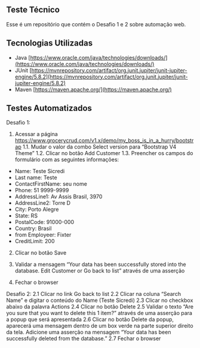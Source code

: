 ## Teste Técnico

Esse é um repositório que contém o Desafio 1 e 2 sobre automação web.

## Tecnologias Utilizadas

-   Java  [https://www.oracle.com/java/technologies/downloads/](https://www.oracle.com/java/technologies/downloads/)
-   JUnit  [https://mvnrepository.com/artifact/org.junit.jupiter/junit-jupiter-engine/5.8.2](https://mvnrepository.com/artifact/org.junit.jupiter/junit-jupiter-engine/5.8.2)
-   Maven  [https://maven.apache.org/](https://maven.apache.org/)

## Testes Automatizados

Desafio 1:

1. Acessar a página https://www.grocerycrud.com/v1.x/demo/my_boss_is_in_a_hurry/bootstrap
   1.1. Mudar o valor da combo Select version para “Bootstrap V4 Theme”
   1.2. Clicar no botão Add Customer
   1.3. Preencher os campos do formulário com as seguintes informações:
- Name: Teste Sicredi
- Last name: Teste
- ContactFirstName: seu nome
- Phone: 51 9999-9999
- AddressLine1: Av Assis Brasil, 3970
- AddressLine2: Torre D
- City: Porto Alegre
- State: RS
- PostalCode: 91000-000
- Country: Brasil
- from Employeer: Fixter
- CreditLimit: 200

2. Clicar no botão Save

3. Validar a mensagem “Your data has been successfully stored into the database. Edit Customer or Go back to list” através de uma asserção

4. Fechar o browser

Desafio 2:
2.1 Clicar no link Go back to list
2.2 Clicar na coluna “Search Name” e digitar o conteúdo do Name (Teste Sicredi)
2.3 Clicar no checkbox abaixo da palavra Actions
2.4 Clicar no botão Delete
2.5 Validar o texto “Are you sure that you want to delete this 1 item?” através de uma asserção para a popup que será apresentada
2.6 Clicar no botão Delete da popup, aparecerá uma mensagem dentro de um box verde na parte superior direito da tela. Adicione uma asserção na mensagem “Your data has been successfully deleted from the database.”
2.7 Fechar o browser
